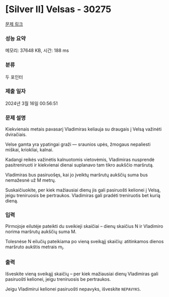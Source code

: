 # [Silver II] Velsas - 30275 

[문제 링크](https://www.acmicpc.net/problem/30275) 

### 성능 요약

메모리: 37648 KB, 시간: 188 ms

### 분류

두 포인터

### 제출 일자

2024년 3월 16일 00:56:51

### 문제 설명

<p>Kiekvienais metais pavasarį Vladimiras keliauja su draugais į Velsą važinėti dviračiais.</p>

<p>Velse gamta yra ypatingai graži — sraunios upės, žmogaus nepaliesti miškai, kriokliai, kalnai.</p>

<p>Kadangi reikės važinėtis kalnuotomis vietovėmis, Vladimiras nusprendė pasitreniruoti ir kiekvienai dienai suplanavo tam tikro aukščio maršrutą.</p>

<p>Vladimiras bus pasiruošęs, kai jo įveiktų maršrutų aukščių suma bus nemažesnė už M metrų.</p>

<p>Suskaičiuokite, per kiek mažiausiai dienų jis gali pasiruošti kelionei į Velsą, jeigu treniruosis be pertraukos. Vladimiras gali pradėti treniruotis bet kurią dieną.</p>

### 입력 

 <p>Pirmojoje eilutėje pateikti du sveikieji skaičiai – dienų skaičius N ir Vladimiro norima maršrutų aukščių suma M.</p>

<p>Tolesnėse N eilučių pateikiama po vieną sveikąjį skaičių: atitinkamos dienos maršruto aukštis metrais m<sub>i</sub>.</p>

### 출력 

 <p>Išveskite vieną sveikąjį skaičių – per kiek mažiausiai dienų Vladimiras gali pasiruošti kelionei, jeigu treniruosis be pertraukos.</p>

<p>Jeigu Vladimirui kelionei pasiruošti nepavyks, išveskite <code>NEPAVYKS</code>.</p>

